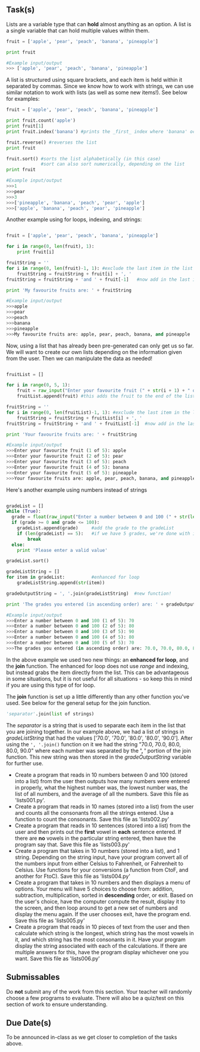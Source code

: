 Task(s)
-------
Lists are a variable type that can **hold** almost anything as an option.  A list is a single variable that can hold multiple values within them.

```python
fruit = ['apple', 'pear', 'peach', 'banana', 'pineapple']

print fruit

#Example input/output
>>> ['apple', 'pear', 'peach', 'banana', 'pineapple']
```

A list is structured using square brackets, and each item is held within it separated by commas.  Since we know how to work with strings, we can use similar notation to work with lists (as well as some new items!).  See below for examples:

```python
fruit = ['apple', 'pear', 'peach', 'banana', 'pineapple']

print fruit.count('apple')
print fruit[1]
print fruit.index('banana') #prints the _first_ index where 'banana' occurs

fruit.reverse() #reverses the list
print fruit

fruit.sort() #sorts the list alphabetically (in this case)
             #sort can also sort numerically, depending on the list
print fruit

#Example input/output
>>>1
>>>pear
>>>3
>>>['pineapple', 'banana', 'peach', 'pear', 'apple']
>>>['apple', 'banana', 'peach', 'pear', 'pineapple']

```

Another example using for loops, indexing, and strings:

```python

fruit = ['apple', 'pear', 'peach', 'banana', 'pineapple']

for i in range(0, len(fruit), 1):
    print fruit[i]

fruitString = ''
for i in range(0, len(fruit)-1, 1): #exclude the last item in the list (len - 1)
    fruitString = fruitString + fruit[i] + ', '
fruitString = fruitString + 'and ' + fruit[-1]	 #now add in the last item!

print 'My favourite fruits are: ' + fruitString

#Example input/output
>>>apple
>>>pear
>>>peach
>>>banana
>>>pineapple
>>>My favourite fruits are: apple, pear, peach, banana, and pineapple 
```

Now, using a list that has already been pre-generated can only get us so far.  We will want to create our own lists depending on the information given from the user.  Then we can manipulate the data as needed!

```python

fruitList = []

for i in range(0, 5, 1):
	fruit = raw_input("Enter your favourite fruit (" + str(i + 1) + " of 5): ")
	fruitList.append(fruit)	#this adds the fruit to the end of the list 

fruitString = ''
for i in range(0, len(fruitList)-1, 1): #exclude the last item in the list (len - 1)
    fruitString = fruitString + fruitList[i] + ', '
fruitString = fruitString + 'and ' + fruitList[-1]	#now add in the last item!

print 'Your favourite fruits are: ' + fruitString

#Example input/output
>>>Enter your favourite fruit (1 of 5): apple
>>>Enter your favourite fruit (2 of 5): pear
>>>Enter your favourite fruit (3 of 5): peach
>>>Enter your favourite fruit (4 of 5): banana
>>>Enter your favourite fruit (5 of 5): pineapple
>>>Your favourite fruits are: apple, pear, peach, banana, and pineapple 
```

Here's another example using numbers instead of strings 

```python

gradeList = []
while (True):
  grade = float(raw_input("Enter a number between 0 and 100 (" + str(len(gradeList) + 1) + " of 5): "))
  if (grade >= 0 and grade <= 100):
	gradeList.append(grade)		#add the grade to the gradeList
	if (len(gradeList) == 5):	#if we have 5 grades, we're done with input
		break
  else:
    print 'Please enter a valid value'

gradeList.sort()

gradeListString = []
for item in gradeList:			#enhanced for loop
    gradeListString.append(str(item))

gradeOutputString = ', '.join(gradeListString)	#new function!

print 'The grades you entered (in ascending order) are: ' + gradeOutputString

#Example input/output
>>>Enter a number between 0 and 100 (1 of 5): 70
>>>Enter a number between 0 and 100 (2 of 5): 80
>>>Enter a number between 0 and 100 (3 of 5): 90
>>>Enter a number between 0 and 100 (4 of 5): 80
>>>Enter a number between 0 and 100 (5 of 5): 70
>>>The grades you entered (in ascending order) are: 70.0, 70.0, 80.0, 80.0, 90.0
```

In the above example we used two new things: an **enhanced for loop**, and the **join** function.  The enhanced for loop does not use _range_ and indexing, but instead grabs the item directly from the list.  This can be advantageous in some situations, but it is not useful for all situations - so keep this in mind if you are using this type of for loop.

The **join** function is set up a little differently than any other function you've used.  See below for the general setup for the join function.

```python
'separator'.join(list of strings)
```

The _separator_ is a string that is used to separate each item in the list that you are joining together.  In our example above, we had a list of strings in _gradeListString_ that had the values ['70.0', '70.0', '80.0', '80.0', '90.0'].  After using the ```', '.join()``` function on it we had the string "70.0, 70.0, 80.0, 80.0, 90.0" where each number was separated by the **', '** portion of the join function.  This new string was then stored in the _gradeOutputString_ variable for further use.


* Create a program that reads in 10 numbers between 0 and 100 (stored into a list) from the user then outputs how many numbers were entered in properly, what the highest number was, the lowest number was, the list of all numbers, and the average of all the numbers.  Save this file as 'lists001.py'.
* Create a program that reads in 10 names (stored into a list) from the user and counts all the consonants from all the strings entered.  Use a function to count the consonants.  Save this file as 'lists002.py'
* Create a program that reads in 10 sentences (stored into a list) from the user and then prints out the **first** vowel in **each** sentence entered.  If there are **no** vowels in the particular string entered, then have the program say that.  Save this file as 'lists003.py'
* Create a program that takes in 10 numbers (stored into a list), and 1 string.  Depending on the string input, have your program convert all of the numbers input from either Celsius to Fahrenheit, or Fahrenheit to Celsius.  Use functions for your conversions (a function from CtoF, and another for FtoC).  Save this file as 'lists004.py'
* Create a program that takes in 10 numbers and then displays a menu of options.  Your menu will have 5 choices to choose from: addition, subtraction, multiplication, sorted in **descending** order, or exit.  Based on the user's choice, have the computer compute the result, display it to the screen, and then loop around to get a new set of numbers and display the menu again.  If the user chooses exit, have the program end.  Save this file as 'lists005.py'
* Create a program that reads in 10 pieces of text from the user and then calculate which string is the longest, which string has the most vowels in it, and which string has the most consonants in it.  Have your program display the string associated with each of the calculations.  If there are multiple answers for this, have the program display whichever one you want.  Save this file as 'lists006.py'

Submissables
------------
Do **not** submit any of the work from this section.  Your teacher will randomly choose a few programs to evaluate.  There will also be a quiz/test on this section of work to ensure understanding.

Due Date(s)
----------
To be announced in-class as we get closer to completion of the tasks above.
